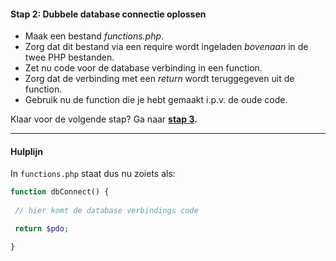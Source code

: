 #### Stap 2: Dubbele database connectie oplossen
- Maak een bestand *functions.php*.
- Zorg dat dit bestand via een require wordt ingeladen *bovenaan* in de twee PHP bestanden.
- Zet nu code voor de database verbinding in een function.
- Zorg dat de verbinding met een *return* wordt teruggegeven uit de function.
- Gebruik nu de function die je hebt gemaakt i.p.v. de oude code.

Klaar voor de volgende stap? Ga naar **[stap 3](Stap3.md).**

---
#### Hulplijn

In `functions.php` staat dus nu zoiets als:

```php
function dbConnect() {
 
 // hier komt de database verbindings code

 return $pdo;

}
```